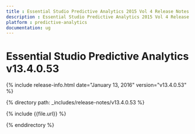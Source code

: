 ```yaml
---
title : Essential Studio Predictive Analytics 2015 Vol 4 Release Notes
description : Essential Studio Predictive Analytics 2015 Vol 4 Release Notes
platform : predictive-analytics
documentation: ug
---
```


# Essential Studio Predictive Analytics v13.4.0.53

{% include release-info.html date="January 13, 2016" version="v13.4.0.53" %} 

{% directory path: _includes/release-notes/v13.4.0.53 %}

{% include {{file.url}} %}

{% enddirectory %}